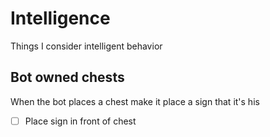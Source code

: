 # Intelligence

Things I consider intelligent behavior

## Bot owned chests

When the bot places a chest make it place a sign that it's his

- [ ] Place sign in front of chest
